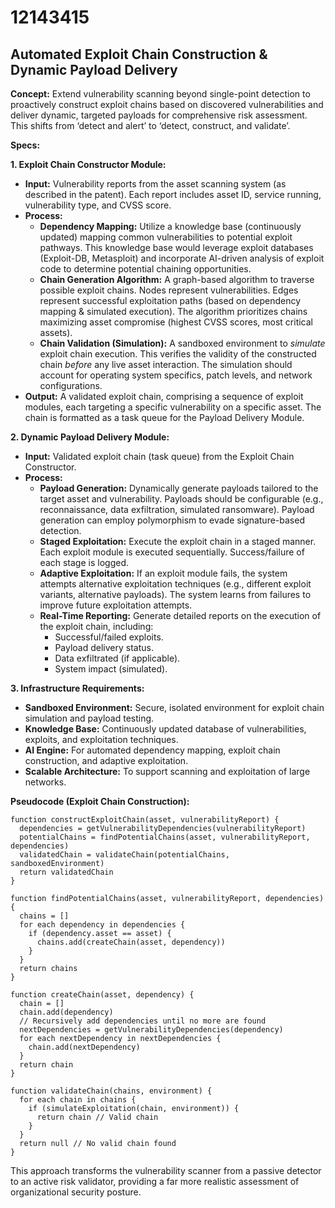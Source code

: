 # 12143415

## Automated Exploit Chain Construction & Dynamic Payload Delivery

**Concept:** Extend vulnerability scanning beyond single-point detection to proactively construct exploit chains based on discovered vulnerabilities and deliver dynamic, targeted payloads for comprehensive risk assessment. This shifts from ‘detect and alert’ to ‘detect, construct, and validate’.

**Specs:**

**1. Exploit Chain Constructor Module:**

*   **Input:** Vulnerability reports from the asset scanning system (as described in the patent). Each report includes asset ID, service running, vulnerability type, and CVSS score.
*   **Process:**
    *   **Dependency Mapping:**  Utilize a knowledge base (continuously updated) mapping common vulnerabilities to potential exploit pathways. This knowledge base would leverage exploit databases (Exploit-DB, Metasploit) and incorporate AI-driven analysis of exploit code to determine potential chaining opportunities.
    *   **Chain Generation Algorithm:** A graph-based algorithm to traverse possible exploit chains.  Nodes represent vulnerabilities. Edges represent successful exploitation paths (based on dependency mapping & simulated execution). The algorithm prioritizes chains maximizing asset compromise (highest CVSS scores, most critical assets).
    *   **Chain Validation (Simulation):** A sandboxed environment to *simulate* exploit chain execution. This verifies the validity of the constructed chain *before* any live asset interaction. The simulation should account for operating system specifics, patch levels, and network configurations.
*   **Output:**  A validated exploit chain, comprising a sequence of exploit modules, each targeting a specific vulnerability on a specific asset. The chain is formatted as a task queue for the Payload Delivery Module.

**2. Dynamic Payload Delivery Module:**

*   **Input:**  Validated exploit chain (task queue) from the Exploit Chain Constructor.
*   **Process:**
    *   **Payload Generation:** Dynamically generate payloads tailored to the target asset and vulnerability. Payloads should be configurable (e.g., reconnaissance, data exfiltration, simulated ransomware). Payload generation can employ polymorphism to evade signature-based detection.
    *   **Staged Exploitation:** Execute the exploit chain in a staged manner. Each exploit module is executed sequentially. Success/failure of each stage is logged.
    *   **Adaptive Exploitation:** If an exploit module fails, the system attempts alternative exploitation techniques (e.g., different exploit variants, alternative payloads). The system learns from failures to improve future exploitation attempts.
    *   **Real-Time Reporting:** Generate detailed reports on the execution of the exploit chain, including:
        *   Successful/failed exploits.
        *   Payload delivery status.
        *   Data exfiltrated (if applicable).
        *   System impact (simulated).

**3. Infrastructure Requirements:**

*   **Sandboxed Environment:** Secure, isolated environment for exploit chain simulation and payload testing.
*   **Knowledge Base:** Continuously updated database of vulnerabilities, exploits, and exploitation techniques.
*   **AI Engine:** For automated dependency mapping, exploit chain construction, and adaptive exploitation.
*   **Scalable Architecture:** To support scanning and exploitation of large networks.

**Pseudocode (Exploit Chain Construction):**

```
function constructExploitChain(asset, vulnerabilityReport) {
  dependencies = getVulnerabilityDependencies(vulnerabilityReport)
  potentialChains = findPotentialChains(asset, vulnerabilityReport, dependencies)
  validatedChain = validateChain(potentialChains, sandboxedEnvironment)
  return validatedChain
}

function findPotentialChains(asset, vulnerabilityReport, dependencies) {
  chains = []
  for each dependency in dependencies {
    if (dependency.asset == asset) {
      chains.add(createChain(asset, dependency))
    }
  }
  return chains
}

function createChain(asset, dependency) {
  chain = []
  chain.add(dependency)
  // Recursively add dependencies until no more are found
  nextDependencies = getVulnerabilityDependencies(dependency)
  for each nextDependency in nextDependencies {
    chain.add(nextDependency)
  }
  return chain
}

function validateChain(chains, environment) {
  for each chain in chains {
    if (simulateExploitation(chain, environment)) {
      return chain // Valid chain
    }
  }
  return null // No valid chain found
}
```

This approach transforms the vulnerability scanner from a passive detector to an active risk validator, providing a far more realistic assessment of organizational security posture.